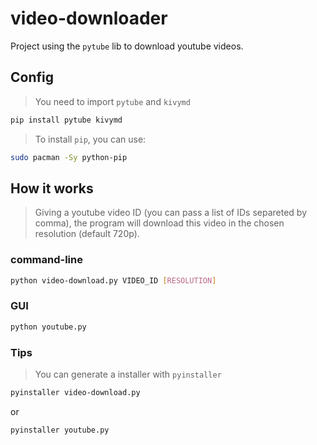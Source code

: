 # video-downloader
Project using the `pytube` lib to download youtube videos.

## Config
> You need to import `pytube` and `kivymd`
```bash
pip install pytube kivymd
```

> To install `pip`, you can use:
```bash
sudo pacman -Sy python-pip
```  

## How it works
> Giving a youtube video ID (you can pass a list of IDs separeted by comma), the program will download this video in the chosen resolution (default 720p).

### command-line
```bash
python video-download.py VIDEO_ID [RESOLUTION]
```

### GUI
```bash
python youtube.py
```

### Tips
> You can generate a installer with `pyinstaller`
```bash
pyinstaller video-download.py
```
or
```bash
pyinstaller youtube.py
```
